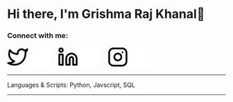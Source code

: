 # Hi there, I'm Grishma Raj Khanal👋 

### Connect with me:

[![website](./img/twitter-light.svg)](https://twitter.com/GrishmaKhanal#gh-light-mode-only)
[![website](./img/twitter-dark.svg)](https://twitter.com/GrishmaKhanal#gh-dark-mode-only)
&nbsp;&nbsp;
[![website](./img/linkedin-light.svg)](https://www.linkedin.com/in/grishma-raj-khanal-395346204#gh-light-mode-only)
[![website](./img/linkedin-dark.svg)](https://www.linkedin.com/in/grishma-raj-khanal-395346204#gh-dark-mode-only)
&nbsp;&nbsp;
[![website](./img/instagram-light.svg)](https://www.instagram.com/grishmarajkhanal#gh-light-mode-only)
[![website](./img/instagram-dark.svg)](https://www.instagram.com/grishmarajkhanal#gh-dark-mode-only)

---

Languages & Scripts: Python, Javscript, SQL

---

<!--
<img align="centre" alt="GrishmaKhanal's Github streaks" src="https://streak-stats.demolab.com?user=GrishmaKhanal&theme=great-gatsby&locale=en"  alt="GrishmaKhanal's GitHub Streaks"/>
<br>

<img align="centre" alt="GrishmaKhanal's Github Stats" src="https://github-readme-stats.vercel.app/api?username=GrishmaKhanal&locale=en&theme=great-gatsby&layout=compact&show_icons=true" alt="GrishmaKhanal's GitHub Stats" /> 
<br>

<img align="centre" alt="GrishmaKhanal's Github stats" src="https://github-readme-stats.vercel.app/api/top-langs/?username=GrishmaKhanal&locale=en&show_icons=false&theme=great-gatsby&layout=compact"  alt="GrishmaKhanal's Top Languages"/>

 
<p alight="right">
  <img align="right" src="https://komarev.com/ghpvc/?username=GrishmaKhanal&style=plastic&color=blue" />
</p>
-->
